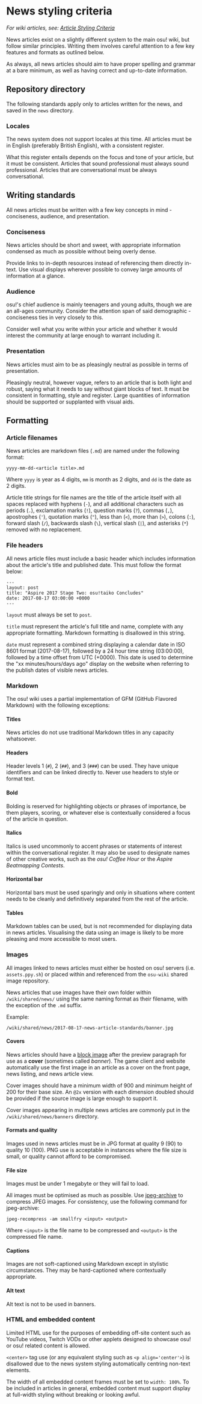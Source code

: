 <!-- TODO: hasn't been updated or reviewed in a long time. "Writing standards" have changed a bit and there are comments by Ephemeral and peppy scattered around that suggest what should be written here instead -->

# News styling criteria

*For wiki articles, see: [Article Styling Criteria](/wiki/Article_styling_criteria)*

News articles exist on a slightly different system to the main osu! wiki, but follow similar principles. Writing them involves careful attention to a few key features and formats as outlined below.

As always, all news articles should aim to have proper spelling and grammar at a bare minimum, as well as having correct and up-to-date information.

## Repository directory

The following standards apply only to articles written for the news, and saved in the `news` directory.

### Locales

The news system does not support locales at this time. All articles must be in English (preferably British English), with a consistent register.

What this register entails depends on the focus and tone of your article, but it must be consistent. Articles that sound professional must always sound professional. Articles that are conversational must be always conversational.

## Writing standards

All news articles must be written with a few key concepts in mind - conciseness, audience, and presentation.

### Conciseness

News articles should be short and sweet, with appropriate information condensed as much as possible without being overly dense.

Provide links to in-depth resources instead of referencing them directly in-text. Use visual displays wherever possible to convey large amounts of information at a glance.

### Audience

osu!'s chief audience is mainly teenagers and young adults, though we are an all-ages community. Consider the attention span of said demographic - conciseness ties in very closely to this.

Consider well what you write within your article and whether it would interest the community at large enough to warrant including it.

### Presentation

News articles must aim to be as pleasingly neutral as possible in terms of presentation.

Pleasingly neutral, however vague, refers to an article that is both light and robust, saying what it needs to say without giant blocks of text. It must be consistent in formatting, style and register. Large quantities of information should be supported or supplanted with visual aids.

## Formatting

### Article filenames

News articles are markdown files (``.md``) are named under the following format:

``yyyy-mm-dd-<article title>.md``

Where ``yyyy`` is year as 4 digits, ``mm`` is month as 2 digits, and ``dd`` is the date as 2 digits.

Article title strings for file names are the title of the article itself with all spaces replaced with hyphens (`-`), and all additional characters such as periods (`.`), exclamation marks (`!`), question marks (`?`), commas (`,`), apostrophes (`'`), quotation marks (`"`), less than (`<`), more than (`>`), colons (`:`), forward slash (`/`), backwards slash (`\`), vertical slash (`|`), and asterisks (`*`) removed with no replacement.

### File headers

All news article files must include a basic header which includes information about the article's title and published date. This must follow the format below:

```
---
layout: post
title: "Aspire 2017 Stage Two: osu!taiko Concludes"
date: 2017-08-17 03:00:00 +0000
---
```

``layout`` must always be set to ``post``.

``title`` must represent the article's full title and name, complete with any appropriate formatting. Markdown formatting is disallowed in this string.

``date`` must represent a combined string displaying a calendar date in ISO 8601 format (2017-08-17), followed by a 24 hour time string (03:00:00), followed by a time offset from UTC (+0000). This date is used to determine the "xx minutes/hours/days ago" display on the website when referring to the publish dates of visible news articles.

### Markdown

The osu! wiki uses a partial implementation of GFM (GitHub Flavored Markdown) with the following exceptions:

#### Titles

News articles do not use traditional Markdown titles in any capacity whatsoever.

#### Headers

Header levels 1 (``#``), 2 (``##``), and 3 (``###``) can be used. They have unique identifiers and can be linked directly to. Never use headers to style or format text.

#### Bold

Bolding is reserved for highlighting objects or phrases of importance, be them players, scoring, or whatever else is contextually considered a focus of the article in question.

#### Italics

Italics is used uncommonly to accent phrases or statements of interest within the conversational register. It may also be used to designate names of other creative works, such as the *osu! Coffee Hour* or the *Aspire Beatmapping Contests*.

#### Horizontal bar

Horizontal bars must be used sparingly and only in situations where content needs to be cleanly and definitively separated from the rest of the article.

#### Tables

Markdown tables can be used, but is not recommended for displaying data in news articles. Visualising the data using an image is likely to be more pleasing and more accessible to most users.

### Images

All images linked to news articles must either be hosted on osu! servers (i.e. `assets.ppy.sh`) or placed within and referenced from the `osu-wiki` shared image repository.

News articles that use images have their own folder within ``/wiki/shared/news/`` using the same naming format as their filename, with the exception of the ``.md`` suffix.

Example:

``/wiki/shared/news/2017-08-17-news-article-standards/banner.jpg``

#### Covers

News articles should have a [block image](/wiki/Article_styling_criteria/Formatting#display) after the preview paragraph for use as a **cover** (sometimes called *banner*). The game client and website automatically use the first image in an article as a cover on the front page, news listing, and news article view.

Cover images should have a minimum width of 900 and minimum height of 200 for their base size. An `@2x` version with each dimension doubled should be provided if the source image is large enough to support it.<!-- TODO: there should be a more general place to explain how and why @2x images can be used, this isn't enough info and it's not only for cover images. -->

Cover images appearing in multiple news articles are commonly put in the `/wiki/shared/news/banners` directory.

#### Formats and quality

Images used in news articles must be in JPG format at quality 9 (90) to quality 10 (100). PNG use is acceptable in instances where the file size is small, or quality cannot afford to be compromised.

#### File size

Images must be under 1 megabyte or they will fail to load.

All images must be optimised as much as possible. Use [jpeg-archive](https://github.com/danielgtaylor/jpeg-archive) to compress JPEG images. For consistency, use the following command for jpeg-archive:

```
jpeg-recompress -am smallfry <input> <output>
```

Where `<input>` is the file name to be compressed and `<output>` is the compressed file name.

#### Captions

Images are not soft-captioned using Markdown except in stylistic circumstances. They may be hard-captioned where contextually appropriate.

#### Alt text

Alt text is not to be used in banners.

### HTML and embedded content

Limited HTML use for the purposes of embedding off-site content such as YouTube videos, Twitch VODs or other applets designed to showcase osu! or osu! related content is allowed.

``<center>`` tag use (or any equivalent styling such as ``<p align='center'>``) is disallowed due to the news system styling automatically centring non-text elements.

The width of all embedded content frames must be set to ``width: 100%``. To be included in articles in general, embedded content must support display at full-width styling without breaking or looking awful.
